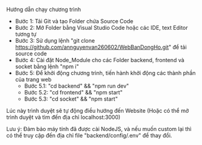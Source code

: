 Hướng dẫn chạy chương trình

- Bước 1: Tải Git và tạo Folder chứa Source Code
- Bước 2: Mở Folder bằng Visual Studio Code hoặc các IDE, text Editor tương tự
- Bước 3: Sử dụng lệnh "git clone https://github.com/annguyenvan260602/WebBanDongHo.git" để tải source code
- Bước 4: Cài đặt Node_Module cho các Folder backend, frontend và socket bằng lệnh "npm i"
- Bước 5: Để khởi động chương trình, tiến hành khởi động các thành phần của trang web
  + Bước 5.1: "cd backend" && "npm run dev"
  + Bước 5.2: "cd frontend" && "npm start"
  + Bước 5.3: "cd socket" && "npm start"

Lúc này trình duyệt sẽ tự động điều hướng đến Website (Hoặc có thể mở trình duyệt và tìm đến địa chỉ localhost:3000)

Lưu ý: Đảm bảo máy tính đã được cài NodeJS, và nếu muốn custom lại thì có thể truy cập đến địa chỉ file "backend/config/.env" để thay đổi.
